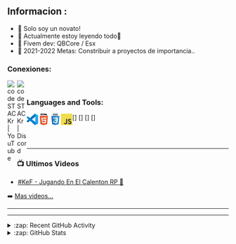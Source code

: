 ## Informacion : 

- 🔭 Solo soy un novato!
- 🌱 Actualmente estoy leyendo todo🤣
- 👯 Fivem dev: QBCore / Esx
- 🥅 2021-2022 Metas: Constribuir a proyectos de importancia..

### Conexiones:

[<img align="left" alt="codeSTACKr | YouTube" width="22px" src="https://cdn.jsdelivr.net/npm/simple-icons@v3/icons/youtube.svg" />][youtube]
[<img align="left" alt="codeSTACKr | Discord" width="22px" src="https://cdn.jsdelivr.net/npm/simple-icons@v3/icons/discord.svg" />][discord]

<br />

### Languages and Tools:

[<img align="left" alt="Visual Studio Code" width="26px" src="https://raw.githubusercontent.com/github/explore/80688e429a7d4ef2fca1e82350fe8e3517d3494d/topics/visual-studio-code/visual-studio-code.png" />]
[<img align="left" alt="HTML5" width="26px" src="https://raw.githubusercontent.com/github/explore/80688e429a7d4ef2fca1e82350fe8e3517d3494d/topics/html/html.png" />]
[<img align="left" alt="CSS3" width="26px" src="https://raw.githubusercontent.com/github/explore/80688e429a7d4ef2fca1e82350fe8e3517d3494d/topics/css/css.png" />]
[<img align="left" alt="JavaScript" width="26px" src="https://raw.githubusercontent.com/github/explore/80688e429a7d4ef2fca1e82350fe8e3517d3494d/topics/javascript/javascript.png" />]

<br />
<br />

---

### 📺 Ultimos Videos


- [#KeF - Jugando En El Calenton RP 🧃](https://www.youtube.com/watch?v=bg5y3AJVdjY&t=33s)

➡️ [Mas videos...](https://www.youtube.com/channel/UCUn4AGq8VAgG3HhlGqEaNzg)

---



---

<details>
  <summary>:zap: Recent GitHub Activity</summary>
  
<!--START_SECTION:activity-->
1. 🗣 Comento en  [#1](https://github.com/qbcore-framework/qb-core) in [codeSTACKr/portfolio-sass](https://github.com/qbcore-framework/qb-core)

</details>

<details>
  <summary>:zap: GitHub Stats</summary>


</details>


[youtube]: https://www.youtube.com/channel/UCUn4AGq8VAgG3HhlGqEaNzg
[discord]: https://discord.gg/XJ2uXrtS


